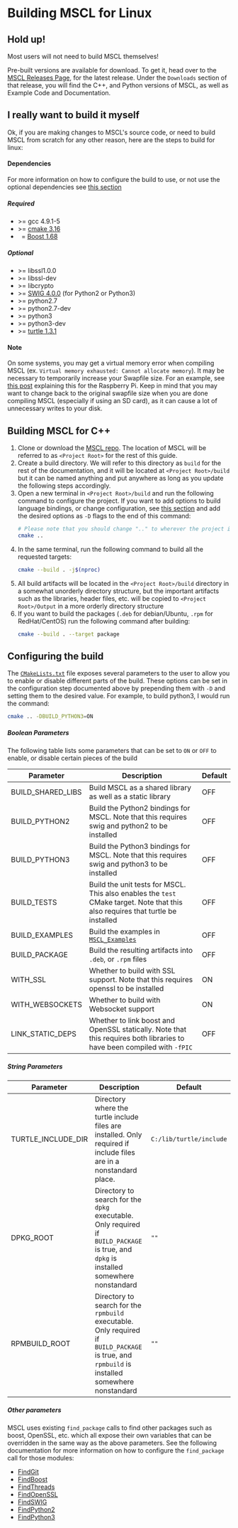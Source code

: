 # **Building MSCL for Linux**

## Hold up!
Most users will not need to build MSCL themselves!

Pre-built versions are available for download. To get it, head over to the
[MSCL Releases Page](https://github.com/LORD-MicroStrain/MSCL/releases), for the latest release.
Under the `Downloads` section of that release, you will find the C++, and Python versions of MSCL,
as well as Example Code and Documentation.

## I really want to build it myself
Ok, if you are making changes to MSCL's source code, or need to build MSCL from scratch for any other reason,
here are the steps to build for linux:

#### Dependencies

For more information on how to configure the build to use, or not use the optional dependencies see [this section](#configuring-the-build)

##### Required
- \>= gcc 4.9.1-5
- \>= [cmake 3.16](https://cmake.org/download/)
- &nbsp;&nbsp;\= [Boost 1.68](https://www.boost.org/users/download/)

##### Optional
- \>= libssl1.0.0
- \>= libssl-dev
- \>= libcrypto
- \>= [SWIG 4.0.0](https://swig.org/download.html) (for Python2 or Python3)
- \>= python2.7
- \>= python2.7-dev
- \>= python3
- \>= python3-dev
- \>= [turtle 1.3.1](https://turtle.sourceforge.net/)

#### Note
On some systems, you may get a virtual memory error when compiling MSCL
(ex. `Virtual memory exhausted: Cannot allocate memory`).
It may be necessary to temporarily increase your Swapfile size.
For an example, see [this post](https://www.bitpi.co/2015/02/11/how-to-change-raspberry-pis-swapfile-size-on-rasbian/)
explaining this for the Raspberry Pi. Keep in mind that you may want to change back to the original swapfile size
when you are done compiling MSCL (especially if using an SD card), as it can cause a lot of unnecessary writes to your disk.

## Building MSCL for C++

1. Clone or download the [MSCL repo](https://github.com/LORD-MicroStrain/MSCL).
The location of MSCL will be referred to as `<Project Root>` for the rest of this guide.
2. Create a build directory. We will refer to this directory as `build` for the rest of the documentation,
and it will be located at `<Project Root>/build` but it can be named anything and put anywhere as long as
you update the following steps accordingly.
3. Open a new terminal in `<Project Root>/build` and run the following command to configure the project.
If you want to add options to build language bindings, or change configuration, see [this section](#configuring-the-build)
and add the desired options as `-D` flags to the end of this command:
    ```bash
    # Please note that you should change ".." to wherever the project is located if you did not put the "build" directory directly in <Project Root>
    cmake ..
    ```
4. In the same terminal, run the following command to build all the requested targets:
    ```bash
    cmake --build . -j$(nproc)
    ```
5. All build artifacts will be located in the `<Project Root>/build` directory in a somewhat unorderly directory structure,
but the important artifacts such as the libraries, header files, etc. will be copied to `<Project Root>/Output`
in a more orderly directory structure
6. If you want to build the packages (`.deb` for debian/Ubuntu, `.rpm` for RedHat/CentOS) run the following command after building:
    ```bash
    cmake --build . --target package
    ```

## Configuring the build

The [`CMakeLists.txt`](../CMakeLists.txt) file exposes several parameters to the user to allow you to enable or disable different parts of the build.
These options can be set in the configuration step documented above by prepending them with `-D` and setting them to the desired value.
For example, to build python3, I would run the command:
```bash
cmake .. -DBUILD_PYTHON3=ON
```

##### Boolean Parameters
The following table lists some parameters that can be set to `ON` or `OFF` to enable, or disable certain pieces of the build

| Parameter         | Description                                                                                                                     | Default |
| ----------------- | ------------------------------------------------------------------------------------------------------------------------------- | ------- |
| BUILD_SHARED_LIBS | Build MSCL as a shared library as well as a static library                                                                      | OFF     |
| BUILD_PYTHON2     | Build the Python2 bindings for MSCL. Note that this requires swig and python2 to be installed                                   | OFF     |
| BUILD_PYTHON3     | Build the Python3 bindings for MSCL. Note that this requires swig and python3 to be installed                                   | OFF     |
| BUILD_TESTS       | Build the unit tests for MSCL. This also enables the `test` CMake target. Note that this also requires that turtle be installed | OFF     |
| BUILD_EXAMPLES    | Build the examples in [`MSCL_Examples`](../MSCL_Examples/)                                                                      | OFF     |
| BUILD_PACKAGE     | Build the resulting artifacts into `.deb`, or `.rpm` files                                                                      | OFF     |
| WITH_SSL          | Whether to build with SSL support. Note that this requires openssl to be installed                                              | ON      |
| WITH_WEBSOCKETS   | Whether to build with Websocket support                                                                                         | ON      |
| LINK_STATIC_DEPS  | Whether to link boost and OpenSSL statically. Note that this requires both libraries to have been compiled with `-fPIC`         | OFF     |

##### String Parameters

| Parameter          | Description                                                                                                                                    | Default                 |
| ------------------ | ---------------------------------------------------------------------------------------------------------------------------------------------- | ----------------------- |
| TURTLE_INCLUDE_DIR | Directory where the turtle include files are installed. Only required if include files are in a nonstandard place.                             | `C:/lib/turtle/include` |
| DPKG_ROOT          | Directory to search for the `dpkg` executable. Only required if `BUILD_PACKAGE` is true, and `dpkg` is installed somewhere nonstandard         | `""`                    |
| RPMBUILD_ROOT      | Directory to search for the `rpmbuild` executable. Only required if `BUILD_PACKAGE` is true, and `rpmbuild` is installed somewhere nonstandard | `""`                    |

##### Other parameters

MSCL uses existing `find_package` calls to find other packages such as boost, OpenSSL, etc.
which all expose their own variables that can be overridden in the same way as the above parameters.
See the following documentation for more information on how to configure the `find_package` call for those modules:

* [FindGit](https://cmake.org/cmake/help/latest/module/FindGit.html)
* [FindBoost](https://cmake.org/cmake/help/latest/module/FindBoost.html)
* [FindThreads](https://cmake.org/cmake/help/latest/module/FindThreads.html)
* [FindOpenSSL](https://cmake.org/cmake/help/latest/module/FindOpenSSL.html)
* [FindSWIG](https://cmake.org/cmake/help/latest/module/FindSWIG.html)
* [FindPython2](https://cmake.org/cmake/help/latest/module/FindPython2.html)
* [FindPython3](https://cmake.org/cmake/help/latest/module/FindPython3.html)
